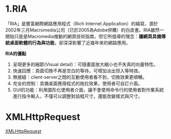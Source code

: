 # 1.RIA

 「RIA」是豐富網際網路應用程式（Rich Internet Application）的縮寫，源於2002年三月Macromedia公司（已於2005為Adobe併購）的白皮書。RIA雖然一開始只是是Macromedia推動的網頁技術指南，但它所倡導的理念：**讓網頁具備傳統桌面軟體的行為與功能**，卻深深影響了近幾年來的網路應用。 

**RIA的優點**

1. 呈現更多的細節(Visual detail)：可隨畫面放大縮小也不失真的向量特性。
2. 快速回應：頁面切換不再是空白的等待，可增加淡出但入等特效。
3. 無接縫：client-server之間的互動使用者看不到，切換效果更順暢。
4. 完全的控制：具備桌面應用程式的拖拉效果，使用者可自訂介面。
5. GUI的功能：利用圖形化使用者介面，讓不會使用命令行的使用者對作業系統進行指令輸入，不僅可以調整對話框尺寸，還能改變樣式與尺寸。



# XMLHttpRequest

[XMLHttpRequest](XMLHttpRequest.md )


    






